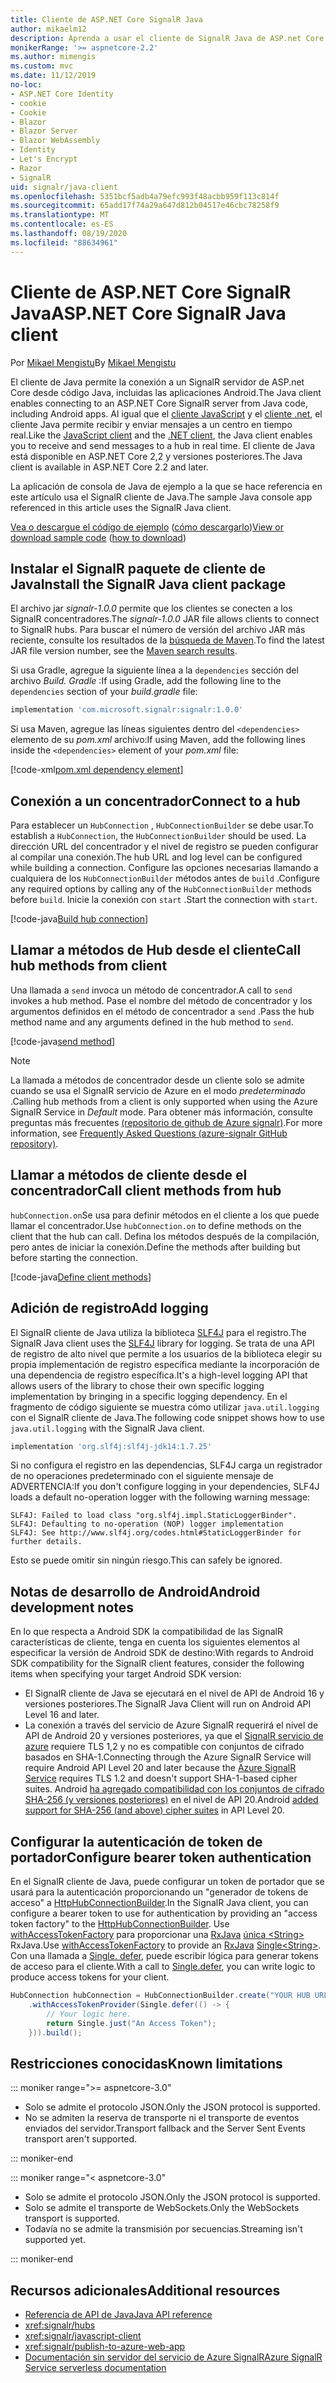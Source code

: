```yaml
---
title: Cliente de ASP.NET Core SignalR Java
author: mikaelm12
description: Aprenda a usar el cliente de SignalR Java de ASP.net Core.
monikerRange: '>= aspnetcore-2.2'
ms.author: mimengis
ms.custom: mvc
ms.date: 11/12/2019
no-loc:
- ASP.NET Core Identity
- cookie
- Cookie
- Blazor
- Blazor Server
- Blazor WebAssembly
- Identity
- Let's Encrypt
- Razor
- SignalR
uid: signalr/java-client
ms.openlocfilehash: 5351bcf5adb4a79efc993f48acbb959f113c814f
ms.sourcegitcommit: 65add17f74a29a647d812b04517e46cbc78258f9
ms.translationtype: MT
ms.contentlocale: es-ES
ms.lasthandoff: 08/19/2020
ms.locfileid: "88634961"
---
```

# <a name="aspnet-core-no-locsignalr-java-client"></a><span data-ttu-id="794a7-103">Cliente de ASP.NET Core SignalR Java</span><span class="sxs-lookup"><span data-stu-id="794a7-103">ASP.NET Core SignalR Java client</span></span>

<span data-ttu-id="794a7-104">Por [Mikael Mengistu](https://twitter.com/MikaelM_12)</span><span class="sxs-lookup"><span data-stu-id="794a7-104">By [Mikael Mengistu](https://twitter.com/MikaelM_12)</span></span>

<span data-ttu-id="794a7-105">El cliente de Java permite la conexión a un SignalR servidor de ASP.net Core desde código Java, incluidas las aplicaciones Android.</span><span class="sxs-lookup"><span data-stu-id="794a7-105">The Java client enables connecting to an ASP.NET Core SignalR server from Java code, including Android apps.</span></span> <span data-ttu-id="794a7-106">Al igual que el [cliente JavaScript](xref:signalr/javascript-client) y el [cliente .net](xref:signalr/dotnet-client), el cliente Java permite recibir y enviar mensajes a un centro en tiempo real.</span><span class="sxs-lookup"><span data-stu-id="794a7-106">Like the [JavaScript client](xref:signalr/javascript-client) and the [.NET client](xref:signalr/dotnet-client), the Java client enables you to receive and send messages to a hub in real time.</span></span> <span data-ttu-id="794a7-107">El cliente de Java está disponible en ASP.NET Core 2,2 y versiones posteriores.</span><span class="sxs-lookup"><span data-stu-id="794a7-107">The Java client is available in ASP.NET Core 2.2 and later.</span></span>

<span data-ttu-id="794a7-108">La aplicación de consola de Java de ejemplo a la que se hace referencia en este artículo usa el SignalR cliente de Java.</span><span class="sxs-lookup"><span data-stu-id="794a7-108">The sample Java console app referenced in this article uses the SignalR Java client.</span></span>

<span data-ttu-id="794a7-109">[Vea o descargue el código de ejemplo](https://github.com/dotnet/AspNetCore.Docs/tree/master/aspnetcore/signalr/java-client/sample) ([cómo descargarlo](xref:index#how-to-download-a-sample))</span><span class="sxs-lookup"><span data-stu-id="794a7-109">[View or download sample code](https://github.com/dotnet/AspNetCore.Docs/tree/master/aspnetcore/signalr/java-client/sample) ([how to download](xref:index#how-to-download-a-sample))</span></span>

## <a name="install-the-no-locsignalr-java-client-package"></a><span data-ttu-id="794a7-110">Instalar el SignalR paquete de cliente de Java</span><span class="sxs-lookup"><span data-stu-id="794a7-110">Install the SignalR Java client package</span></span>

<span data-ttu-id="794a7-111">El archivo jar *signalr-1.0.0* permite que los clientes se conecten a los SignalR concentradores.</span><span class="sxs-lookup"><span data-stu-id="794a7-111">The *signalr-1.0.0* JAR file allows clients to connect to SignalR hubs.</span></span> <span data-ttu-id="794a7-112">Para buscar el número de versión del archivo JAR más reciente, consulte los resultados de la [búsqueda de Maven](https://search.maven.org/search?q=g:com.microsoft.signalr%20AND%20a:signalr).</span><span class="sxs-lookup"><span data-stu-id="794a7-112">To find the latest JAR file version number, see the [Maven search results](https://search.maven.org/search?q=g:com.microsoft.signalr%20AND%20a:signalr).</span></span>

<span data-ttu-id="794a7-113">Si usa Gradle, agregue la siguiente línea a la `dependencies` sección del archivo *Build. Gradle* :</span><span class="sxs-lookup"><span data-stu-id="794a7-113">If using Gradle, add the following line to the `dependencies` section of your *build.gradle* file:</span></span>

```gradle
implementation 'com.microsoft.signalr:signalr:1.0.0'
```

<span data-ttu-id="794a7-114">Si usa Maven, agregue las líneas siguientes dentro del `<dependencies>` elemento de su *pom.xml* archivo:</span><span class="sxs-lookup"><span data-stu-id="794a7-114">If using Maven, add the following lines inside the `<dependencies>` element of your *pom.xml* file:</span></span>

[!code-xml[pom.xml dependency element](java-client/sample/pom.xml?name=snippet_dependencyElement)]

## <a name="connect-to-a-hub"></a><span data-ttu-id="794a7-115">Conexión a un concentrador</span><span class="sxs-lookup"><span data-stu-id="794a7-115">Connect to a hub</span></span>

<span data-ttu-id="794a7-116">Para establecer un `HubConnection` , `HubConnectionBuilder` se debe usar.</span><span class="sxs-lookup"><span data-stu-id="794a7-116">To establish a `HubConnection`, the `HubConnectionBuilder` should be used.</span></span> <span data-ttu-id="794a7-117">La dirección URL del concentrador y el nivel de registro se pueden configurar al compilar una conexión.</span><span class="sxs-lookup"><span data-stu-id="794a7-117">The hub URL and log level can be configured while building a connection.</span></span> <span data-ttu-id="794a7-118">Configure las opciones necesarias llamando a cualquiera de los `HubConnectionBuilder` métodos antes de `build` .</span><span class="sxs-lookup"><span data-stu-id="794a7-118">Configure any required options by calling any of the `HubConnectionBuilder` methods before `build`.</span></span> <span data-ttu-id="794a7-119">Inicie la conexión con `start` .</span><span class="sxs-lookup"><span data-stu-id="794a7-119">Start the connection with `start`.</span></span>

[!code-java[Build hub connection](java-client/sample/src/main/java/Chat.java?range=16-17)]

## <a name="call-hub-methods-from-client"></a><span data-ttu-id="794a7-120">Llamar a métodos de Hub desde el cliente</span><span class="sxs-lookup"><span data-stu-id="794a7-120">Call hub methods from client</span></span>

<span data-ttu-id="794a7-121">Una llamada a `send` invoca un método de concentrador.</span><span class="sxs-lookup"><span data-stu-id="794a7-121">A call to `send` invokes a hub method.</span></span> <span data-ttu-id="794a7-122">Pase el nombre del método de concentrador y los argumentos definidos en el método de concentrador a `send` .</span><span class="sxs-lookup"><span data-stu-id="794a7-122">Pass the hub method name and any arguments defined in the hub method to `send`.</span></span>

[!code-java[send method](java-client/sample/src/main/java/Chat.java?range=28)]

> [!NOTE]
> <span data-ttu-id="794a7-123">La llamada a métodos de concentrador desde un cliente solo se admite cuando se usa el SignalR servicio de Azure en el modo *predeterminado* .</span><span class="sxs-lookup"><span data-stu-id="794a7-123">Calling hub methods from a client is only supported when using the Azure SignalR Service in *Default* mode.</span></span> <span data-ttu-id="794a7-124">Para obtener más información, consulte preguntas más frecuentes [(repositorio de github de Azure signalr)](https://github.com/Azure/azure-signalr/blob/dev/docs/faq.md#what-is-the-meaning-of-service-mode-defaultserverlessclassic-how-can-i-choose).</span><span class="sxs-lookup"><span data-stu-id="794a7-124">For more information, see [Frequently Asked Questions (azure-signalr GitHub repository)](https://github.com/Azure/azure-signalr/blob/dev/docs/faq.md#what-is-the-meaning-of-service-mode-defaultserverlessclassic-how-can-i-choose).</span></span>

## <a name="call-client-methods-from-hub"></a><span data-ttu-id="794a7-125">Llamar a métodos de cliente desde el concentrador</span><span class="sxs-lookup"><span data-stu-id="794a7-125">Call client methods from hub</span></span>

<span data-ttu-id="794a7-126">`hubConnection.on`Se usa para definir métodos en el cliente a los que puede llamar el concentrador.</span><span class="sxs-lookup"><span data-stu-id="794a7-126">Use `hubConnection.on` to define methods on the client that the hub can call.</span></span> <span data-ttu-id="794a7-127">Defina los métodos después de la compilación, pero antes de iniciar la conexión.</span><span class="sxs-lookup"><span data-stu-id="794a7-127">Define the methods after building but before starting the connection.</span></span>

[!code-java[Define client methods](java-client/sample/src/main/java/Chat.java?range=19-21)]

## <a name="add-logging"></a><span data-ttu-id="794a7-128">Adición de registro</span><span class="sxs-lookup"><span data-stu-id="794a7-128">Add logging</span></span>

<span data-ttu-id="794a7-129">El SignalR cliente de Java utiliza la biblioteca [SLF4J](https://www.slf4j.org/) para el registro.</span><span class="sxs-lookup"><span data-stu-id="794a7-129">The SignalR Java client uses the [SLF4J](https://www.slf4j.org/) library for logging.</span></span> <span data-ttu-id="794a7-130">Se trata de una API de registro de alto nivel que permite a los usuarios de la biblioteca elegir su propia implementación de registro específica mediante la incorporación de una dependencia de registro específica.</span><span class="sxs-lookup"><span data-stu-id="794a7-130">It's a high-level logging API that allows users of the library to chose their own specific logging implementation by bringing in a specific logging dependency.</span></span> <span data-ttu-id="794a7-131">En el fragmento de código siguiente se muestra cómo utilizar `java.util.logging` con el SignalR cliente de Java.</span><span class="sxs-lookup"><span data-stu-id="794a7-131">The following code snippet shows how to use `java.util.logging` with the SignalR Java client.</span></span>

```gradle
implementation 'org.slf4j:slf4j-jdk14:1.7.25'
```

<span data-ttu-id="794a7-132">Si no configura el registro en las dependencias, SLF4J carga un registrador de no operaciones predeterminado con el siguiente mensaje de ADVERTENCIA:</span><span class="sxs-lookup"><span data-stu-id="794a7-132">If you don't configure logging in your dependencies, SLF4J loads a default no-operation logger with the following warning message:</span></span>

```
SLF4J: Failed to load class "org.slf4j.impl.StaticLoggerBinder".
SLF4J: Defaulting to no-operation (NOP) logger implementation
SLF4J: See http://www.slf4j.org/codes.html#StaticLoggerBinder for further details.
```

<span data-ttu-id="794a7-133">Esto se puede omitir sin ningún riesgo.</span><span class="sxs-lookup"><span data-stu-id="794a7-133">This can safely be ignored.</span></span>

## <a name="android-development-notes"></a><span data-ttu-id="794a7-134">Notas de desarrollo de Android</span><span class="sxs-lookup"><span data-stu-id="794a7-134">Android development notes</span></span>

<span data-ttu-id="794a7-135">En lo que respecta a Android SDK la compatibilidad de las SignalR características de cliente, tenga en cuenta los siguientes elementos al especificar la versión de Android SDK de destino:</span><span class="sxs-lookup"><span data-stu-id="794a7-135">With regards to Android SDK compatibility for the SignalR client features, consider the following items when specifying your target Android SDK version:</span></span>

* <span data-ttu-id="794a7-136">El SignalR cliente de Java se ejecutará en el nivel de API de Android 16 y versiones posteriores.</span><span class="sxs-lookup"><span data-stu-id="794a7-136">The SignalR Java Client will run on Android API Level 16 and later.</span></span>
* <span data-ttu-id="794a7-137">La conexión a través del servicio de Azure SignalR requerirá el nivel de API de Android 20 y versiones posteriores, ya que el [ SignalR servicio de azure](/azure/azure-signalr/signalr-overview) requiere TLS 1,2 y no es compatible con conjuntos de cifrado basados en SHA-1.</span><span class="sxs-lookup"><span data-stu-id="794a7-137">Connecting through the Azure SignalR Service will require Android API Level 20 and later because the [Azure SignalR Service](/azure/azure-signalr/signalr-overview) requires TLS 1.2 and doesn't support SHA-1-based cipher suites.</span></span> <span data-ttu-id="794a7-138">Android [ha agregado compatibilidad con los conjuntos de cifrado SHA-256 (y versiones posteriores)](https://developer.android.com/reference/javax/net/ssl/SSLSocket) en el nivel de API 20.</span><span class="sxs-lookup"><span data-stu-id="794a7-138">Android [added support for SHA-256 (and above) cipher suites](https://developer.android.com/reference/javax/net/ssl/SSLSocket) in API Level 20.</span></span>

## <a name="configure-bearer-token-authentication"></a><span data-ttu-id="794a7-139">Configurar la autenticación de token de portador</span><span class="sxs-lookup"><span data-stu-id="794a7-139">Configure bearer token authentication</span></span>

<span data-ttu-id="794a7-140">En el SignalR cliente de Java, puede configurar un token de portador que se usará para la autenticación proporcionando un "generador de tokens de acceso" a [HttpHubConnectionBuilder](/java/api/com.microsoft.signalr._http_hub_connection_builder?view=aspnet-signalr-java).</span><span class="sxs-lookup"><span data-stu-id="794a7-140">In the SignalR Java client, you can configure a bearer token to use for authentication by providing an "access token factory" to the [HttpHubConnectionBuilder](/java/api/com.microsoft.signalr._http_hub_connection_builder?view=aspnet-signalr-java).</span></span> <span data-ttu-id="794a7-141">Use [withAccessTokenFactory](/java/api/com.microsoft.signalr._http_hub_connection_builder.withaccesstokenprovider?view=aspnet-signalr-java#com_microsoft_signalr__http_hub_connection_builder_withAccessTokenProvider_Single_String__) para proporcionar una [RxJava](https://github.com/ReactiveX/RxJava) [única \<String> ](https://reactivex.io/documentation/single.html)RxJava.</span><span class="sxs-lookup"><span data-stu-id="794a7-141">Use [withAccessTokenFactory](/java/api/com.microsoft.signalr._http_hub_connection_builder.withaccesstokenprovider?view=aspnet-signalr-java#com_microsoft_signalr__http_hub_connection_builder_withAccessTokenProvider_Single_String__) to provide an [RxJava](https://github.com/ReactiveX/RxJava) [Single\<String>](https://reactivex.io/documentation/single.html).</span></span> <span data-ttu-id="794a7-142">Con una llamada a [Single. defer](https://reactivex.io/RxJava/javadoc/io/reactivex/Single.html#defer-java.util.concurrent.Callable-), puede escribir lógica para generar tokens de acceso para el cliente.</span><span class="sxs-lookup"><span data-stu-id="794a7-142">With a call to [Single.defer](https://reactivex.io/RxJava/javadoc/io/reactivex/Single.html#defer-java.util.concurrent.Callable-), you can write logic to produce access tokens for your client.</span></span>

```java
HubConnection hubConnection = HubConnectionBuilder.create("YOUR HUB URL HERE")
    .withAccessTokenProvider(Single.defer(() -> {
        // Your logic here.
        return Single.just("An Access Token");
    })).build();
```

## <a name="known-limitations"></a><span data-ttu-id="794a7-143">Restricciones conocidas</span><span class="sxs-lookup"><span data-stu-id="794a7-143">Known limitations</span></span>

::: moniker range=">= aspnetcore-3.0"

* <span data-ttu-id="794a7-144">Solo se admite el protocolo JSON.</span><span class="sxs-lookup"><span data-stu-id="794a7-144">Only the JSON protocol is supported.</span></span>
* <span data-ttu-id="794a7-145">No se admiten la reserva de transporte ni el transporte de eventos enviados del servidor.</span><span class="sxs-lookup"><span data-stu-id="794a7-145">Transport fallback and the Server Sent Events transport aren't supported.</span></span>

::: moniker-end

::: moniker range="< aspnetcore-3.0"

* <span data-ttu-id="794a7-146">Solo se admite el protocolo JSON.</span><span class="sxs-lookup"><span data-stu-id="794a7-146">Only the JSON protocol is supported.</span></span>
* <span data-ttu-id="794a7-147">Solo se admite el transporte de WebSockets.</span><span class="sxs-lookup"><span data-stu-id="794a7-147">Only the WebSockets transport is supported.</span></span>
* <span data-ttu-id="794a7-148">Todavía no se admite la transmisión por secuencias.</span><span class="sxs-lookup"><span data-stu-id="794a7-148">Streaming isn't supported yet.</span></span>

::: moniker-end

## <a name="additional-resources"></a><span data-ttu-id="794a7-149">Recursos adicionales</span><span class="sxs-lookup"><span data-stu-id="794a7-149">Additional resources</span></span>

* [<span data-ttu-id="794a7-150">Referencia de API de Java</span><span class="sxs-lookup"><span data-stu-id="794a7-150">Java API reference</span></span>](/java/api/com.microsoft.signalr?view=aspnet-signalr-java)
* <xref:signalr/hubs>
* <xref:signalr/javascript-client>
* <xref:signalr/publish-to-azure-web-app>
* [<span data-ttu-id="794a7-151">Documentación sin servidor del servicio de Azure SignalR</span><span class="sxs-lookup"><span data-stu-id="794a7-151">Azure SignalR Service serverless documentation</span></span>](/azure/azure-signalr/signalr-concept-serverless-development-config)
